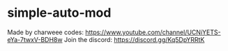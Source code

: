 # simple-auto-mod

Made by charweee codes: https://www.youtube.com/channel/UCNiYETS-eYa-7twxV-BDH8w Join the discord: https://discord.gg/Kq5DpYRRtK
